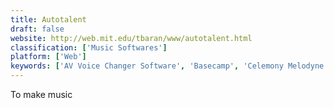 ```yaml
---
title: Autotalent
draft: false 
website: http://web.mit.edu/tbaran/www/autotalent.html
classification: ['Music Softwares']
platform: ['Web']
keywords: ['AV Voice Changer Software', 'Basecamp', 'Celemony Melodyne', 'GSnap', 'Genius', 'NewTone', 'Pardot', 'Reason', 'Revoice Pro', 'Specimen', 'TalentedHack', 'Voicemod', 'WaveShop', 'WordPress', 'Your monster voice']
---
```

To make music